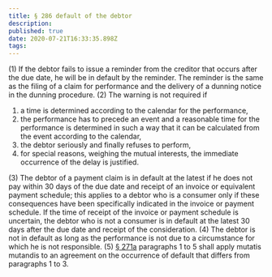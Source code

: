 ```yaml
---
title: § 286 default of the debtor
description: 
published: true
date: 2020-07-21T16:33:35.898Z
tags: 
---
```


(1) If the debtor fails to issue a reminder from the creditor that occurs after the due date, he will be in default by the reminder. The reminder is the same as the filing of a claim for performance and the delivery of a dunning notice in the dunning procedure.
(2) The warning is not required if
1. a time is determined according to the calendar for the performance,
2. the performance has to precede an event and a reasonable time for the performance is determined in such a way that it can be calculated from the event according to the calendar,
3. the debtor seriously and finally refuses to perform,
4. for special reasons, weighing the mutual interests, the immediate occurrence of the delay is justified.

(3) The debtor of a payment claim is in default at the latest if he does not pay within 30 days of the due date and receipt of an invoice or equivalent payment schedule; this applies to a debtor who is a consumer only if these consequences have been specifically indicated in the invoice or payment schedule. If the time of receipt of the invoice or payment schedule is uncertain, the debtor who is not a consumer is in default at the latest 30 days after the due date and receipt of the consideration.
(4) The debtor is not in default as long as the performance is not due to a circumstance for which he is not responsible.
(5) [§ 271a](/laws_and_regulations/BGB/271a) paragraphs 1 to 5 shall apply mutatis mutandis to an agreement on the occurrence of default that differs from paragraphs 1 to 3.
